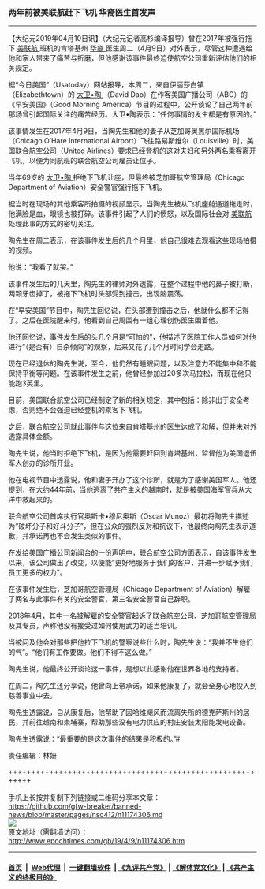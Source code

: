 ### 两年前被美联航赶下飞机 华裔医生首发声
------------------------

<p>
 【大纪元2019年04月10日讯】（大纪元记者高杉编译报导）曾在2017年被强行拖下
 <a href="http://www.epochtimes.com/gb/tag/%E7%BE%8E%E8%81%94%E8%88%AA.html">
  美联航
 </a>
 班机的肯塔基州
 <a href="http://www.epochtimes.com/gb/tag/%E5%8D%8E%E8%A3%94.html">
  华裔
 </a>
 医生周二（4月9日）对外表示，尽管这种遭遇给他和家人带来了痛苦与折磨，但他感谢该事件最终迫使航空公司重新评估他们的相关规定。
</p>
<p>
 据“今日美国”（Usatoday）网站报导，本周二，来自伊丽莎白镇（Elizabethtown）的
 <a href="http://www.epochtimes.com/gb/tag/%E5%A4%A7%E5%8D%AB%E2%80%A2%E9%99%B6.html">
  大卫•陶
 </a>
 （David Dao）在作客美国广播公司（ABC）的《早安美国》（Good Morning America）节目的过程中，公开谈论了自己两年前那场曾引起国际关注的痛苦经历。大卫•陶表示：“任何事情的发生都是有原因的。”
</p>
<p>
 该事情发生在2017年4月9日，当陶先生和他的妻子从芝加哥奥黑尔国际机场（Chicago O’Hare International Airport）飞往路易斯维尔（Louisville）时，美国联合航空公司（United Airlines）要求已经登机的这对夫妇和另外两名乘客离开飞机，以便为同航班的联合航空公司雇员让位子。
</p>
<p>
 当年69岁的
 <a href="http://www.epochtimes.com/gb/tag/%E5%A4%A7%E5%8D%AB%E2%80%A2%E9%99%B6.html">
  大卫•陶
 </a>
 拒绝下飞机让座，但最终被芝加哥航空管理局（Chicago Department of Aviation）安全警官强行拖下飞机。
</p>
<p>
 据当时在现场的其他乘客所拍摄的视频显示，当陶先生被从飞机座舱通道拖走时，他满脸是血，眼镜也被打碎。该事件引起了人们的愤怒，以及国际社会对
 <a href="http://www.epochtimes.com/gb/tag/%E7%BE%8E%E8%81%94%E8%88%AA.html">
  美联航
 </a>
 处理此事的方式的密切关注。
</p>
<p>
 陶先生在周二表示，在该事件发生后的几个月里，他自己很难去观看这些现场拍摄的视频。
</p>
<p>
 他说：“我看了就哭。”
</p>
<p>
 该事件发生后的几天里，陶先生的律师对外透露，在整个过程中他的鼻子被打断，两颗牙齿掉了，被拖下飞机时头部受到撞击，出现脑震荡。
</p>
<p>
 在“早安美国”节目中，陶先生回忆说，在头部遭到撞击之后，他就什么都不记得了。之后在医院醒来时，他看到自己周围有一组心理创伤医生围着他。
</p>
<p>
 他还回忆说，事件发生后的头几个月是“可怕的”，他描述了医院工作人员如何对他进行“（是否有）自杀倾向”的观察，后来又花了几个月时间学会走路。
</p>
<p>
 现在已经退休的陶先生说，至今，他仍然有睡眠问题，以及注意力不能集中和不能保持平衡等问题。在该事件发生之前，他曾经参加过20多次马拉松，而现在他只能跑3英里。
</p>
<p>
 目前，美国联合航空公司已经制定了新的相关规定，其中包括：除非出于安全考虑，否则绝不会强迫已经登机的乘客下飞机。
</p>
<p>
 之后，联合航空公司就此事件与这位来自肯塔基州的医生达成了和解，但并未对外透露具体金额。
</p>
<p>
 陶先生说，他当时拒绝下飞机，是因为他需要赶回到肯塔基州，监督他为美国退伍军人创办的诊所开业。
</p>
<p>
 他在电视节目中透露说，他和妻子开办了这个诊所，就是为了感谢美国军人。他还提到，在大约44年前，当他逃离了共产主义的越南时，就是被美国海军官兵从大洋中救起来的。
</p>
<p>
 联合航空公司首席执行官奥斯卡•穆尼奥斯（Oscar Munoz）最初将陶先生描述为“破坏分子和好斗分子”，但在公众的强烈反对和抗议下，他最终向陶先生表示道歉，并承诺再也不会发生类似的事件。
</p>
<p>
 在发给美国广播公司新闻台的一份声明中，联合航空公司方面表示，自该事件发生以来，该公司做出了改变，以便能“更好地服务于我们的客户，并进一步赋予我们员工更多的权力”。
</p>
<p>
 在该事件发生后，芝加哥航空管理局（Chicago Department of Aviation）解雇了两名与此事件有关的安全警官，第三名安全警官自己辞职。
</p>
<p>
 2018年4月，其中一名被解雇的安全警官起诉了联合航空公司、芝加哥航空管理局及其专员，声称他没有接受过如何使用武力的适当培训。
</p>
<p>
 当被问及他会对那些把他拉下飞机的警察说些什么时，陶先生说：“我并不生他们的气”。“他们有工作要做。他们不得不这么做。”
</p>
<p>
 陶先生说，他最终公开谈论这一事件，是想以此感谢他在世界各地的支持者。
</p>
<p>
 在周二，陶先生还分享说，他曾向上帝承诺，如果他康复了，就会全身心地投入到慈善事业中去。
</p>
<p>
 陶先生透露说，自从康复后，他帮助了因哈维飓风而流离失所的德克萨斯州的居民，并前往越南和柬埔寨，帮助那些没有电力供应的村庄安装太阳能发电设备。
</p>
<p>
 陶先生透露说：“最重要的是这次事件的结果是积极的。”#
</p>
<p>
 责任编辑：林妍
</p>

+++++++++++++++++++++++++++++++++++++++++++++++++++++++++++<br/><br/>
手机上长按并复制下列链接或二维码分享本文章：<br/>
https://github.com/gfw-breaker/banned-news/blob/master/pages/nsc412/n11174306.md <br/>
<a href='https://github.com/gfw-breaker/banned-news/blob/master/pages/nsc412/n11174306.md'><img src='https://github.com/gfw-breaker/banned-news/blob/master/pages/nsc412/n11174306.md.png'/></a> <br/>
原文地址（需翻墙访问）：http://www.epochtimes.com/gb/19/4/9/n11174306.htm


------------------------
#### [首页](https://github.com/gfw-breaker/banned-news/blob/master/README.md) &nbsp;|&nbsp; [Web代理](https://github.com/labour-camp/helloworld) &nbsp;|&nbsp; [一键翻墙软件](https://github.com/gfw-breaker/nogfw/blob/master/README.md) &nbsp;| [《九评共产党》](https://github.com/gfw-breaker/9ping.md/blob/master/README.md#九评之一评共产党是什么) | [《解体党文化》](https://github.com/gfw-breaker/jtdwh.md/blob/master/README.md) | [《共产主义的终极目的》](https://github.com/gfw-breaker/gczydzjmd.md/blob/master/README.md)

